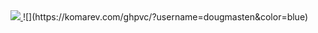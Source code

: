 <a href="https://github.com/dougmasten">
  <img src="https://github-readme-stats.vercel.app/api?username=dougmasten&show_icons=true&theme=github_dark" />
</a>
![](https://komarev.com/ghpvc/?username=dougmasten&color=blue)
